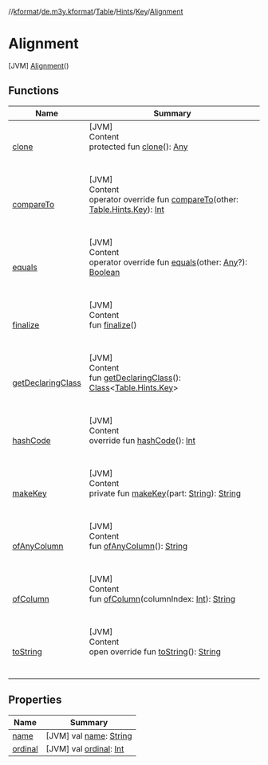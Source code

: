 //[kformat](../../../../../index.md)/[de.m3y.kformat](../../../../index.md)/[Table](../../../index.md)/[Hints](../../index.md)/[Key](../index.md)/[Alignment](index.md)



# Alignment  
 [JVM] [Alignment](index.md)()  
   


## Functions  
  
|  Name|  Summary| 
|---|---|
| <a name="kotlin/Enum/clone/#/PointingToDeclaration/"></a>[clone](../-prefix/index.md#%5Bkotlin%2FEnum%2Fclone%2F%23%2FPointingToDeclaration%2F%5D%2FFunctions%2F-627416167)| <a name="kotlin/Enum/clone/#/PointingToDeclaration/"></a>[JVM]  <br>Content  <br>protected fun [clone](../-prefix/index.md#%5Bkotlin%2FEnum%2Fclone%2F%23%2FPointingToDeclaration%2F%5D%2FFunctions%2F-627416167)(): [Any](https://kotlinlang.org/api/latest/jvm/stdlib/kotlin/-any/index.html)  <br><br><br>
| <a name="kotlin/Enum/compareTo/#de.m3y.kformat.Table.Hints.Key/PointingToDeclaration/"></a>[compareTo](../-prefix/index.md#%5Bkotlin%2FEnum%2FcompareTo%2F%23de.m3y.kformat.Table.Hints.Key%2FPointingToDeclaration%2F%5D%2FFunctions%2F-627416167)| <a name="kotlin/Enum/compareTo/#de.m3y.kformat.Table.Hints.Key/PointingToDeclaration/"></a>[JVM]  <br>Content  <br>operator override fun [compareTo](../-prefix/index.md#%5Bkotlin%2FEnum%2FcompareTo%2F%23de.m3y.kformat.Table.Hints.Key%2FPointingToDeclaration%2F%5D%2FFunctions%2F-627416167)(other: [Table.Hints.Key](../index.md)): [Int](https://kotlinlang.org/api/latest/jvm/stdlib/kotlin/-int/index.html)  <br><br><br>
| <a name="kotlin/Enum/equals/#kotlin.Any?/PointingToDeclaration/"></a>[equals](../-prefix/index.md#%5Bkotlin%2FEnum%2Fequals%2F%23kotlin.Any%3F%2FPointingToDeclaration%2F%5D%2FFunctions%2F-627416167)| <a name="kotlin/Enum/equals/#kotlin.Any?/PointingToDeclaration/"></a>[JVM]  <br>Content  <br>operator override fun [equals](../-prefix/index.md#%5Bkotlin%2FEnum%2Fequals%2F%23kotlin.Any%3F%2FPointingToDeclaration%2F%5D%2FFunctions%2F-627416167)(other: [Any](https://kotlinlang.org/api/latest/jvm/stdlib/kotlin/-any/index.html)?): [Boolean](https://kotlinlang.org/api/latest/jvm/stdlib/kotlin/-boolean/index.html)  <br><br><br>
| <a name="kotlin/Enum/finalize/#/PointingToDeclaration/"></a>[finalize](../-prefix/index.md#%5Bkotlin%2FEnum%2Ffinalize%2F%23%2FPointingToDeclaration%2F%5D%2FFunctions%2F-627416167)| <a name="kotlin/Enum/finalize/#/PointingToDeclaration/"></a>[JVM]  <br>Content  <br>fun [finalize](../-prefix/index.md#%5Bkotlin%2FEnum%2Ffinalize%2F%23%2FPointingToDeclaration%2F%5D%2FFunctions%2F-627416167)()  <br><br><br>
| <a name="kotlin/Enum/getDeclaringClass/#/PointingToDeclaration/"></a>[getDeclaringClass](../-prefix/index.md#%5Bkotlin%2FEnum%2FgetDeclaringClass%2F%23%2FPointingToDeclaration%2F%5D%2FFunctions%2F-627416167)| <a name="kotlin/Enum/getDeclaringClass/#/PointingToDeclaration/"></a>[JVM]  <br>Content  <br>fun [getDeclaringClass](../-prefix/index.md#%5Bkotlin%2FEnum%2FgetDeclaringClass%2F%23%2FPointingToDeclaration%2F%5D%2FFunctions%2F-627416167)(): [Class](https://docs.oracle.com/javase/8/docs/api/java/lang/Class.html)<[Table.Hints.Key](../index.md)>  <br><br><br>
| <a name="kotlin/Enum/hashCode/#/PointingToDeclaration/"></a>[hashCode](../-prefix/index.md#%5Bkotlin%2FEnum%2FhashCode%2F%23%2FPointingToDeclaration%2F%5D%2FFunctions%2F-627416167)| <a name="kotlin/Enum/hashCode/#/PointingToDeclaration/"></a>[JVM]  <br>Content  <br>override fun [hashCode](../-prefix/index.md#%5Bkotlin%2FEnum%2FhashCode%2F%23%2FPointingToDeclaration%2F%5D%2FFunctions%2F-627416167)(): [Int](https://kotlinlang.org/api/latest/jvm/stdlib/kotlin/-int/index.html)  <br><br><br>
| <a name="de.m3y.kformat/Table.Hints.Key/makeKey/#kotlin.String/PointingToDeclaration/"></a>[makeKey](../-prefix/index.md#%5Bde.m3y.kformat%2FTable.Hints.Key%2FmakeKey%2F%23kotlin.String%2FPointingToDeclaration%2F%5D%2FFunctions%2F-627416167)| <a name="de.m3y.kformat/Table.Hints.Key/makeKey/#kotlin.String/PointingToDeclaration/"></a>[JVM]  <br>Content  <br>private fun [makeKey](../-prefix/index.md#%5Bde.m3y.kformat%2FTable.Hints.Key%2FmakeKey%2F%23kotlin.String%2FPointingToDeclaration%2F%5D%2FFunctions%2F-627416167)(part: [String](https://kotlinlang.org/api/latest/jvm/stdlib/kotlin/-string/index.html)): [String](https://kotlinlang.org/api/latest/jvm/stdlib/kotlin/-string/index.html)  <br><br><br>
| <a name="de.m3y.kformat/Table.Hints.Key/ofAnyColumn/#/PointingToDeclaration/"></a>[ofAnyColumn](../of-any-column.md)| <a name="de.m3y.kformat/Table.Hints.Key/ofAnyColumn/#/PointingToDeclaration/"></a>[JVM]  <br>Content  <br>fun [ofAnyColumn](../of-any-column.md)(): [String](https://kotlinlang.org/api/latest/jvm/stdlib/kotlin/-string/index.html)  <br><br><br>
| <a name="de.m3y.kformat/Table.Hints.Key/ofColumn/#kotlin.Int/PointingToDeclaration/"></a>[ofColumn](../of-column.md)| <a name="de.m3y.kformat/Table.Hints.Key/ofColumn/#kotlin.Int/PointingToDeclaration/"></a>[JVM]  <br>Content  <br>fun [ofColumn](../of-column.md)(columnIndex: [Int](https://kotlinlang.org/api/latest/jvm/stdlib/kotlin/-int/index.html)): [String](https://kotlinlang.org/api/latest/jvm/stdlib/kotlin/-string/index.html)  <br><br><br>
| <a name="kotlin/Enum/toString/#/PointingToDeclaration/"></a>[toString](../-prefix/index.md#%5Bkotlin%2FEnum%2FtoString%2F%23%2FPointingToDeclaration%2F%5D%2FFunctions%2F-627416167)| <a name="kotlin/Enum/toString/#/PointingToDeclaration/"></a>[JVM]  <br>Content  <br>open override fun [toString](../-prefix/index.md#%5Bkotlin%2FEnum%2FtoString%2F%23%2FPointingToDeclaration%2F%5D%2FFunctions%2F-627416167)(): [String](https://kotlinlang.org/api/latest/jvm/stdlib/kotlin/-string/index.html)  <br><br><br>


## Properties  
  
|  Name|  Summary| 
|---|---|
| <a name="de.m3y.kformat/Table.Hints.Key.Alignment/name/#/PointingToDeclaration/"></a>[name](name.md)| <a name="de.m3y.kformat/Table.Hints.Key.Alignment/name/#/PointingToDeclaration/"></a> [JVM] val [name](name.md): [String](https://kotlinlang.org/api/latest/jvm/stdlib/kotlin/-string/index.html)   <br>
| <a name="de.m3y.kformat/Table.Hints.Key.Alignment/ordinal/#/PointingToDeclaration/"></a>[ordinal](ordinal.md)| <a name="de.m3y.kformat/Table.Hints.Key.Alignment/ordinal/#/PointingToDeclaration/"></a> [JVM] val [ordinal](ordinal.md): [Int](https://kotlinlang.org/api/latest/jvm/stdlib/kotlin/-int/index.html)   <br>

